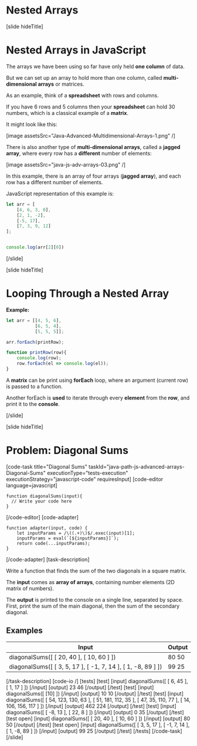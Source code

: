 
# Nested Arrays

[slide hideTitle]

# Nested Arrays in JavaScript

The arrays we have been using so far have only held **one column** of data.

But we can set up an array to hold more than one column, called **multi-dimensional arrays** or matrices.

As an example, think of a **spreadsheet** with rows and columns.

If you have 6 rows and 5 columns then your **spreadsheet** can hold 30 numbers, which is a classical example of a **matrix**.

It might look like this:

[image assetsSrc="Java-Advanced-Multidimensional-Arrays-1.png" /]

There is also another type of **multi-dimensional arrays**, called a **jagged array**, where every row has a **different** number of elements:

[image assetsSrc="java-js-adv-arrays-03.png" /]

In this example, there is an array of four arrays (**jagged array**), and each row has a different number of elements.

JavaScript representation of this example is:

```js live
let arr = [
    [4, 6, 3, 0],
    [2, 1, -2],
    [-5, 17],
    [7, 3, 9, 12]
];


console.log(arr[2][0])
```

[/slide]

[slide hideTitle]

# Looping Through a Nested Array

**Example:**

```js live
let arr = [[4, 5, 6],
           [6, 5, 4],
           [5, 5, 5]];

arr.forEach(printRow);

function printRow(row){
    console.log(row);
    row.forEach(el => console.log(el));
}
```
A **matrix** can be print using **forEach** loop, where an argument (current row) is passed to a function.

Another forEach is **used** to iterate through every **element** from the **row**, and print it to the **console**.

[/slide]

[slide hideTitle]

# Problem: Diagonal Sums

[code-task title="Diagonal Sums" taskId="java-path-js-advanced-arrays-Diagonal-Sums" executionType="tests-execution" executionStrategy="javascript-code" requiresInput]
[code-editor language=javascript]

```
function diagonalSums(input){
  // Write your code here
}

```
[/code-editor]
[code-adapter]
```
function adapter(input, code) {
    let inputParams = /\((.+)\)$/.exec(input)[1];
    inputParams = eval(`[${inputParams}]`);
    return code(...inputParams);
}
```
[/code-adapter]
[task-description]

Write a function that finds the sum of the two diagonals in a square matrix. 

The **input** comes as **array of arrays**, containing number elements (2D matrix of numbers). 

The **output** is printed to the console on a single line, separated by space. First, print the sum of the main diagonal, then the sum of the secondary diagonal. 

## Examples
| **Input** | **Output** |
| --- | --- |
|diagonalSums([ [ 20, 40 ], [ 10, 60 ] ]) | 80 50  |
|diagonalSums([ [ 3, 5, 17 ], [ -1, 7, 14 ], [ 1, -8, 89 ] ]) | 99 25   |

[/task-description]
[code-io /]
[tests]
[test]
[input]
diagonalSums([ [ 6, 45 ], [ 1, 17 ] ])
[/input]
[output]
23 46
[/output]
[/test]
[test]
[input]
diagonalSums([ [10] ])
[/input]
[output]
10 10
[/output]
[/test]
[test]
[input]
diagonalSums([ [ 54, 123, 130, 63 ], [ 51, 181, 112, 35 ], [ 47, 35, 110, 77 ], [ 14, 106, 156, 117 ] ])
[/input]
[output]
462 224
[/output]
[/test]
[test]
[input]
diagonalSums([ [ -8, 13 ], [ 22, 8 ] ])
[/input]
[output]
0 35
[/output]
[/test]
[test open]
[input]
diagonalSums([ [ 20, 40 ], [ 10, 60 ] ])
[/input]
[output]
80 50
[/output]
[/test]
[test open]
[input]
diagonalSums([ [ 3, 5, 17 ], [ -1, 7, 14 ], [ 1, -8, 89 ] ])
[/input]
[output]
99 25
[/output]
[/test]
[/tests]
[/code-task]
[/slide]
